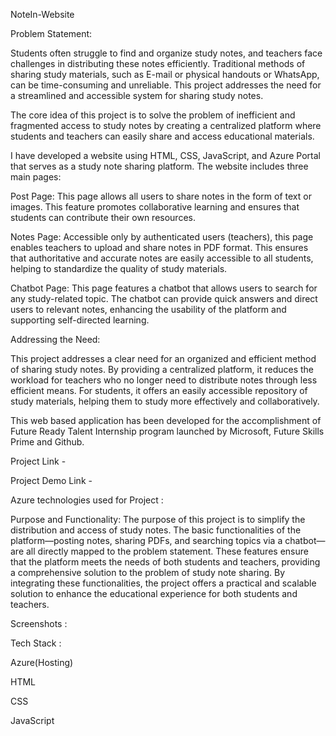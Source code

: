 NoteIn-Website

Problem Statement:

Students often struggle to find and organize study notes, and teachers face challenges in distributing these notes efficiently. Traditional methods of sharing study materials, such as E-mail or physical handouts or WhatsApp, can be time-consuming and unreliable. This project addresses the need for a streamlined and accessible system for sharing study notes.

The core idea of this project is to solve the problem of inefficient and fragmented access to study notes by creating a centralized platform where students and teachers can easily share and access educational materials.

I have developed a website using HTML, CSS, JavaScript, and Azure Portal that serves as a study note sharing platform. The website includes three main pages:

Post Page: This page allows all users to share notes in the form of text or images. This feature promotes collaborative learning and ensures that students can contribute their own resources.

Notes Page: Accessible only by authenticated users (teachers), this page enables teachers to upload and share notes in PDF format. This ensures that authoritative and accurate notes are easily accessible to all students, helping to standardize the quality of study materials.

Chatbot Page: This page features a chatbot that allows users to search for any study-related topic. The chatbot can provide quick answers and direct users to relevant notes, enhancing the usability of the platform and supporting self-directed learning.

Addressing the Need:

This project addresses a clear need for an organized and efficient method of sharing study notes. By providing a centralized platform, it reduces the workload for teachers who no longer need to distribute notes through less efficient means. For students, it offers an easily accessible repository of study materials, helping them to study more effectively and collaboratively.

This web based application has been developed for the accomplishment of Future Ready Talent Internship program launched by Microsoft, Future Skills Prime and Github.

Project Link - 

Project Demo Link -

Azure technologies used for Project :



Purpose and Functionality:
The purpose of this project is to simplify the distribution and access of study notes. The basic functionalities of the platform—posting notes, sharing PDFs, and searching topics via a chatbot—are all directly mapped to the problem statement. These features ensure that the platform meets the needs of both students and teachers, providing a comprehensive solution to the problem of study note sharing.
By integrating these functionalities, the project offers a practical and scalable solution to enhance the educational experience for both students and teachers.

Screenshots :


Tech Stack :

Azure(Hosting)

HTML

CSS

JavaScript

